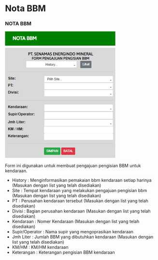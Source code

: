 # Nota BBM

### NOTA BBM

![](<../.gitbook/assets/nota bbm.PNG>)

Form ini digunakan untuk membuat pengajuan pengisian BBM untuk kendaraan.

* History : Menginformasikan pemakaian bbm kendaraan setiap harinya (Masukan dengan list yang telah disediakan)
* Site : Tempat kendaraan yang melakukan pengajuan pengisian bbm (Masukan dengan list yang telah disediakan)
* PT : Perusahan kendaraan tersebut (Masukan dengan list yang telah disediakan)
* Divisi : Bagian perusahan kendaraan (Masukan dengan list yang telah disediakan)
* Kendaraan : Nomer Kendaraan (Masukan dengan list yang telah disediakan)
* Supir/Operator : Nama supir yang mengoprasikan kendaraan
* Jmh Liter : Jumlah BBM yang dibutuhkan kendaraan (Masukan dengan list yang telah disediakan)
* KM/HM : KM/HM kendaraan
* Keterangan : Keterangan pengisian BBM kendaraan
